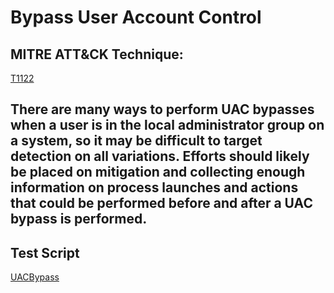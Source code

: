 # Bypass User Account Control

## MITRE ATT&CK Technique:
[T1122](https://attack.mitre.org/wiki/Technique/T1122)

## There are many ways to perform UAC bypasses when a user is in the local administrator group on a system, so it may be difficult to target detection on all variations. Efforts should likely be placed on mitigation and collecting enough information on process launches and actions that could be performed before and after a UAC bypass is performed.

## Test Script

[UACBypass](https://github.com/redcanaryco/atomic-red-team/tree/master/Windows/Payloads/UACBypass)

